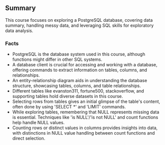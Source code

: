 
## Summary
This course focuses on exploring a PostgreSQL database, covering data summary, handling messy data, and leveraging SQL skills for exploratory data analysis.

### Facts
- PostgreSQL is the database system used in this course, although functions might differ in other SQL systems.
-  A database client is crucial for accessing and working with a database, offering commands to extract information on tables, columns, and relationships.
- An entity-relationship diagram aids in understanding the database structure, showcasing tables, columns, and table relationships.
-  Different tables like evanston311, fortune500, stackoverflow, and supporting tables hold diverse datasets in this course.
- Selecting rows from tables gives an initial glimpse of the table's content, often done by using 'SELECT *' and 'LIMIT' commands.
-  While exploring tables, remembering that NULL represents missing data is essential. Techniques like 'is NULL'/'is not NULL' and count functions help handle NULL values.
-  Counting rows or distinct values in columns provides insights into data, with distinctions in NULL value handling between count functions and direct selection.
